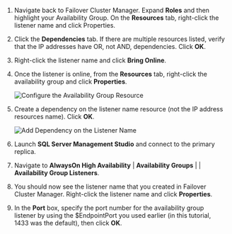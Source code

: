 1. Navigate back to Failover Cluster Manager.  Expand **Roles** and then highlight your Availability Group.  On the **Resources** tab, right-click the listener name and click Properties.
2. Click the **Dependencies** tab. If there are multiple resources listed, verify that the IP addresses have OR, not AND, dependencies.  Click **OK**.
3. Right-click the listener name and click **Bring Online**.
4. Once the listener is online, from the **Resources** tab, right-click the availability group and click **Properties**.
   
    ![Configure the Availability Group Resource](https://docstestmedia1.blob.core.windows.net/azure-media/includes/media/virtual-machines-sql-server-configure-alwayson-availability-group-listener/IC678772.gif)
5. Create a dependency on the listener name resource (not the IP address resources name). Click **OK**.
   
    ![Add Dependency on the Listener Name](https://docstestmedia1.blob.core.windows.net/azure-media/includes/media/virtual-machines-sql-server-configure-alwayson-availability-group-listener/IC678773.gif)
6. Launch **SQL Server Management Studio** and connect to the primary replica.
7. Navigate to **AlwaysOn High Availability** | **Availability Groups** | **<AvailabilityGroupName>** | **Availability Group Listeners**. 
8. You should now see the listener name that you created in Failover Cluster Manager. Right-click the listener name and click **Properties**.
9. In the **Port** box, specify the port number for the availability group listener by using the $EndpointPort you used earlier (in this tutorial, 1433 was the default), then click **OK**.



